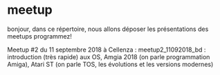# meetup
bonjour, dans ce répertoire, nous allons déposer les présentations des meetups programmez!

Meetup #2 du 11 septembre 2018 à Cellenza :
meetup2_11092018_bd : introduction (très rapide) aux OS, Amgia 2018 (on parle programmation Amiga), Atari ST (on parle TOS, les évolutions et les versions modernes)
